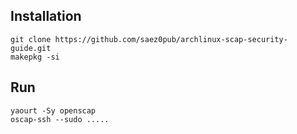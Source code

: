 ## Installation ##
```
git clone https://github.com/saez0pub/archlinux-scap-security-guide.git
makepkg -si
```
## Run ##
```
yaourt -Sy openscap
oscap-ssh --sudo .....

```
